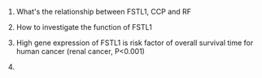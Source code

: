 1. What's the relationship between FSTL1, CCP and RF

2. How to investigate the function of FSTL1

3. High gene expression of FSTL1 is risk factor of overall survival time for human cancer (renal cancer, P<0.001)

4. 
